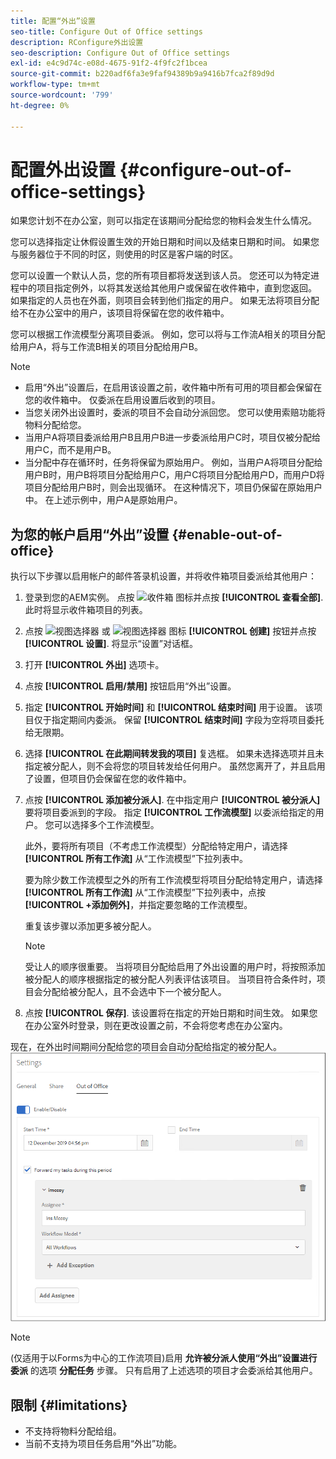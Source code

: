 ```yaml
---
title: 配置“外出”设置
seo-title: Configure Out of Office settings
description: RConfigure外出设置
seo-description: Configure Out of Office settings
exl-id: e4c9d74c-e08d-4675-91f2-4f9fc2f1bcea
source-git-commit: b220adf6fa3e9faf94389b9a9416b7fca2f89d9d
workflow-type: tm+mt
source-wordcount: '799'
ht-degree: 0%

---
```


# 配置外出设置 {#configure-out-of-office-settings}

如果您计划不在办公室，则可以指定在该期间分配给您的物料会发生什么情况。

您可以选择指定让休假设置生效的开始日期和时间以及结束日期和时间。 如果您与服务器位于不同的时区，则使用的时区是客户端的时区。

您可以设置一个默认人员，您的所有项目都将发送到该人员。 您还可以为特定进程中的项目指定例外，以将其发送给其他用户或保留在收件箱中，直到您返回。 如果指定的人员也在外面，则项目会转到他们指定的用户。 如果无法将项目分配给不在办公室中的用户，该项目将保留在您的收件箱中。

您可以根据工作流模型分离项目委派。 例如，您可以将与工作流A相关的项目分配给用户A，将与工作流B相关的项目分配给用户B。


>[!NOTE]
>
>* 启用“外出”设置后，在启用该设置之前，收件箱中所有可用的项目都会保留在您的收件箱中。 仅委派在启用设置后收到的项目。
>* 当您关闭外出设置时，委派的项目不会自动分派回您。 您可以使用索赔功能将物料分配给您。
>* 当用户A将项目委派给用户B且用户B进一步委派给用户C时，项目仅被分配给用户C，而不是用户B。
>* 当分配中存在循环时，任务将保留为原始用户。 例如，当用户A将项目分配给用户B时，用户B将项目分配给用户C，用户C将项目分配给用户D，而用户D将项目分配给用户B时，则会出现循环。 在这种情况下，项目仍保留在原始用户中。 在上述示例中，用户A是原始用户。


## 为您的帐户启用“外出”设置 {#enable-out-of-office}

执行以下步骤以启用帐户的邮件答录机设置，并将收件箱项目委派给其他用户：

1. 登录到您的AEM实例。 点按 ![收件箱](assets/bell.svg) 图标并点按 **[!UICONTROL 查看全部]**. 此时将显示收件箱项目的列表。
1. 点按 ![视图选择器](assets/viewlist.svg) 或 ![视图选择器](assets/calendar.svg) 图标 **[!UICONTROL 创建]** 按钮并点按 **[!UICONTROL 设置]**. 将显示“设置”对话框。
1. 打开 **[!UICONTROL 外出]** 选项卡。
1. 点按 **[!UICONTROL 启用/禁用]** 按钮启用“外出”设置。
1. 指定 **[!UICONTROL 开始时间]**  和 **[!UICONTROL 结束时间]** 用于设置。 该项目仅于指定期间内委派。 保留 **[!UICONTROL 结束时间]** 字段为空将项目委托给无限期。
1. 选择 **[!UICONTROL 在此期间转发我的项目]** 复选框。 如果未选择选项并且未指定被分配人，则不会将您的项目转发给任何用户。 虽然您离开了，并且启用了设置，但项目仍会保留在您的收件箱中。
1. 点按 **[!UICONTROL 添加被分派人]**. 在中指定用户 **[!UICONTROL 被分派人]** 要将项目委派到的字段。 指定 **[!UICONTROL 工作流模型]** 以委派给指定的用户。 您可以选择多个工作流模型。

   此外，要将所有项目（不考虑工作流模型）分配给特定用户，请选择 **[!UICONTROL 所有工作流]** 从“工作流模型”下拉列表中。 <br>

   要为除少数工作流模型之外的所有工作流模型将项目分配给特定用户，请选择 **[!UICONTROL 所有工作流]** 从“工作流模型”下拉列表中，点按 **[!UICONTROL +添加例外]**，并指定要忽略的工作流模型。
   <br>

   重复该步骤以添加更多被分配人。 <br>

   >[!NOTE]
   >
   >受让人的顺序很重要。 当将项目分配给启用了外出设置的用户时，将按照添加被分配人的顺序根据指定的被分配人列表评估该项目。 当项目符合条件时，项目会分配给被分配人，且不会选中下一个被分配人。

1. 点按 **[!UICONTROL 保存]**. 该设置将在指定的开始日期和时间生效。 如果您在办公室外时登录，则在更改设置之前，不会将您考虑在办公室内。

现在，在外出时间期间分配给您的项目会自动分配给指定的被分配人。
![外出](assets/out-of-office.png)

>[!NOTE]
>
>(仅适用于以Forms为中心的工作流项目)启用 **允许被分派人使用“外出”设置进行委派** 的选项 **分配任务** 步骤。 只有启用了上述选项的项目才会委派给其他用户。

## 限制 {#limitations}

* 不支持将物料分配给组。
* 当前不支持为项目任务启用“外出”功能。

